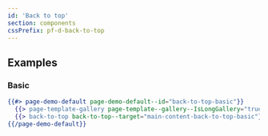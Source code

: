 ```yaml
---
id: 'Back to top'
section: components
cssPrefix: pf-d-back-to-top
---
```


## Examples
### Basic
```hbs isFullscreen
{{#> page-demo-default page-demo-default--id="back-to-top-basic"}}
  {{> page-template-gallery page-template--gallery--IsLongGallery="true"}}
  {{> back-to-top back-to-top--target="main-content-back-to-top-basic"}}
{{/page-demo-default}}
```
